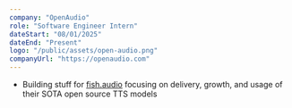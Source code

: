 ```yaml
---
company: "OpenAudio"
role: "Software Engineer Intern"
dateStart: "08/01/2025"
dateEnd: "Present"
logo: "/public/assets/open-audio.png"
companyUrl: "https://openaudio.com"
---
```


- Building stuff for [fish.audio](https://fish.audio) focusing on delivery, growth, and usage of their SOTA open source TTS models
